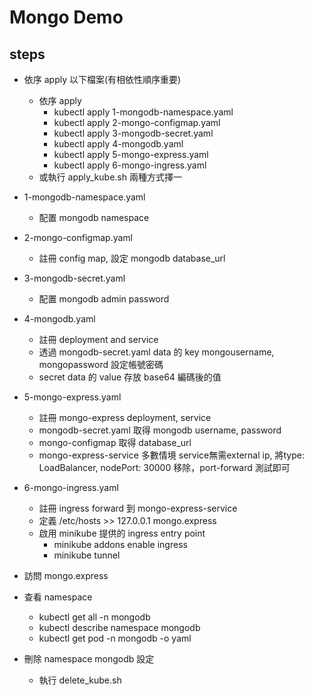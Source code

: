 # Mongo Demo
## steps
- 依序 apply 以下檔案(有相依性順序重要)
  - 依序 apply
    - kubectl apply 1-mongodb-namespace.yaml
    - kubectl apply 2-mongo-configmap.yaml
    - kubectl apply 3-mongodb-secret.yaml
    - kubectl apply 4-mongodb.yaml
    - kubectl apply 5-mongo-express.yaml
    - kubectl apply 6-mongo-ingress.yaml
  - 或執行 apply_kube.sh 兩種方式擇一
  
- 1-mongodb-namespace.yaml
    - 配置 mongodb namespace

- 2-mongo-configmap.yaml
  - 註冊 config map, 設定 mongodb database_url
  
- 3-mongodb-secret.yaml
    - 配置 mongodb admin password
  
- 4-mongodb.yaml
    - 註冊 deployment and service
    - 透過 mongodb-secret.yaml data 的 key mongousername, mongopassword 設定帳號密碼
    - secret data 的 value 存放 base64 編碼後的值
  
- 5-mongo-express.yaml
  - 註冊 mongo-express deployment, service
  - mongodb-secret.yaml 取得 mongodb username, password
  - mongo-configmap 取得 database_url
  - mongo-express-service 多數情境 service無需external ip, 將type: LoadBalancer, nodePort: 30000 移除，port-forward 測試即可
  
- 6-mongo-ingress.yaml
  - 註冊 ingress forward 到 mongo-express-service
  - 定義 /etc/hosts >> 127.0.0.1 mongo.express
  - 啟用 minikube 提供的 ingress entry point
    - minikube addons enable ingress
    - minikube tunnel
  
- 訪問 mongo.express
- 查看 namespace
  - kubectl get all -n mongodb
  - kubectl describe namespace mongodb
  - kubectl get pod -n mongodb -o yaml
  
- 刪除 namespace mongodb 設定
  - 執行 delete_kube.sh

